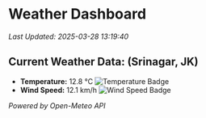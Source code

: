 
# Weather Dashboard

_Last Updated: 2025-03-28 13:19:40_

## Current Weather Data: (Srinagar, JK)
- **Temperature:** 12.8 °C ![Temperature Badge](https://img.shields.io/badge/Temperature-Low%20Temp-blue)
- **Wind Speed:** 12.1 km/h ![Wind Speed Badge](https://img.shields.io/badge/Wind%20Speed-Light%20Wind-blue)

*Powered by Open-Meteo API*
